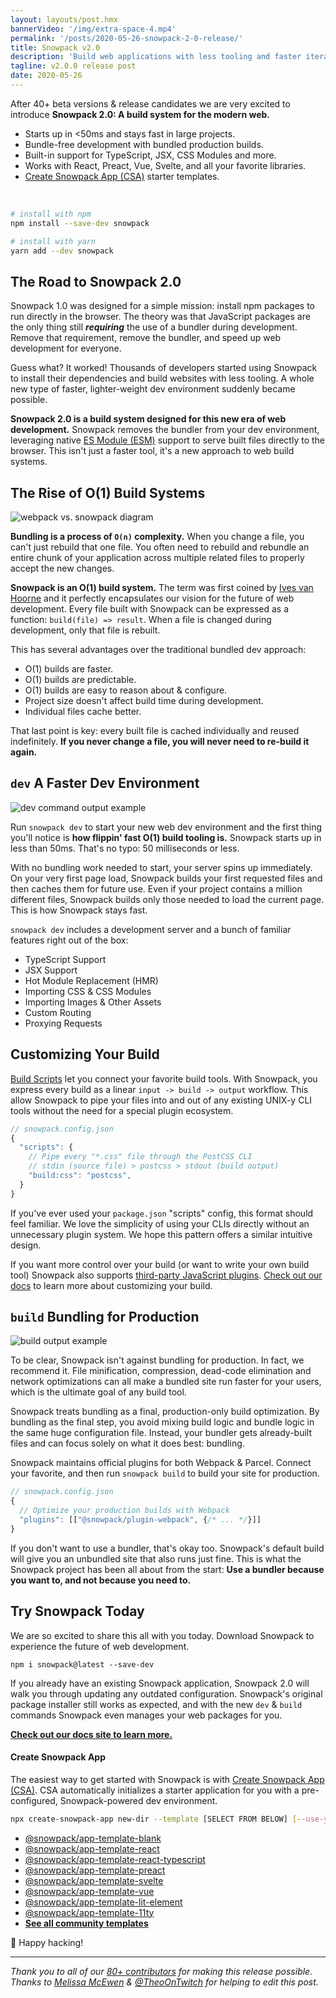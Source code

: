 ```yaml
---
layout: layouts/post.hmx
bannerVideo: '/img/extra-space-4.mp4'
permalink: '/posts/2020-05-26-snowpack-2-0-release/'
title: Snowpack v2.0
description: 'Build web applications with less tooling and faster iteration.'
tagline: v2.0.0 release post
date: 2020-05-26
---
```


After 40+ beta versions & release candidates we are very excited to introduce **Snowpack 2.0: A build system for the modern web.**

- Starts up in <50ms and stays fast in large projects.
- Bundle-free development with bundled production builds.
- Built-in support for TypeScript, JSX, CSS Modules and more.
- Works with React, Preact, Vue, Svelte, and all your favorite libraries.
- [Create Snowpack App (CSA)](https://github.com/snowpackjs/snowpack/tree/main/create-snowpack-app/cli) starter templates.

<br/>

```bash
# install with npm
npm install --save-dev snowpack

# install with yarn
yarn add --dev snowpack
```

## The Road to Snowpack 2.0

Snowpack 1.0 was designed for a simple mission: install npm packages to run directly in the browser. The theory was that JavaScript packages are the only thing still **_requiring_** the use of a bundler during development. Remove that requirement, remove the bundler, and speed up web development for everyone.

Guess what? It worked! Thousands of developers started using Snowpack to install their dependencies and build websites with less tooling. A whole new type of faster, lighter-weight dev environment suddenly became possible.

**Snowpack 2.0 is a build system designed for this new era of web development.** Snowpack removes the bundler from your dev environment, leveraging native [ES Module (ESM)](https://developer.mozilla.org/en-US/docs/Web/JavaScript/Reference/Statements/import) support to serve built files directly to the browser. This isn't just a faster tool, it's a new approach to web build systems.

## The Rise of O(1) Build Systems

![webpack vs. snowpack diagram](/img/snowpack-unbundled-example-3.png)

**Bundling is a process of `O(n)` complexity.** When you change a file, you can't just rebuild that one file. You often need to rebuild and rebundle an entire chunk of your application across multiple related files to properly accept the new changes.

**Snowpack is an O(1) build system.** The term was first coined by [Ives van Hoorne](https://www.youtube.com/watch?v=Yu9zcJJ4Uz0) and it perfectly encapsulates our vision for the future of web development. Every file built with Snowpack can be expressed as a function: `build(file) => result`. When a file is changed during development, only that file is rebuilt.

This has several advantages over the traditional bundled dev approach:

- O(1) builds are faster.
- O(1) builds are predictable.
- O(1) builds are easy to reason about & configure.
- Project size doesn't affect build time during development.
- Individual files cache better.

That last point is key: every built file is cached individually and reused indefinitely. **If you never change a file, you will never need to re-build it again.**

## `dev` A Faster Dev Environment

![dev command output example](/img/snowpack-dev-startup-2.png)

Run `snowpack dev` to start your new web dev environment and the first thing you'll notice is **how flippin' fast O(1) build tooling is.** Snowpack starts up in less than 50ms. That's no typo: 50 milliseconds or less.

With no bundling work needed to start, your server spins up immediately. On your very first page load, Snowpack builds your first requested files and then caches them for future use. Even if your project contains a million different files, Snowpack builds only those needed to load the current page. This is how Snowpack stays fast.

`snowpack dev` includes a development server and a bunch of familiar features right out of the box:

- TypeScript Support
- JSX Support
- Hot Module Replacement (HMR)
- Importing CSS & CSS Modules
- Importing Images & Other Assets
- Custom Routing
- Proxying Requests

## Customizing Your Build

[Build Scripts](/concepts/build-pipeline) let you connect your favorite build tools. With Snowpack, you express every build as a linear `input -> build -> output` workflow. This allow Snowpack to pipe your files into and out of any existing UNIX-y CLI tools without the need for a special plugin ecosystem.

```js
// snowpack.config.json
{
  "scripts": {
    // Pipe every "*.css" file through the PostCSS CLI
    // stdin (source file) > postcss > stdout (build output)
    "build:css": "postcss",
  }
}
```

If you've ever used your `package.json` "scripts" config, this format should feel familiar. We love the simplicity of using your CLIs directly without an unnecessary plugin system. We hope this pattern offers a similar intuitive design.

If you want more control over your build (or want to write your own build tool) Snowpack also supports [third-party JavaScript plugins](/plugins). [Check out our docs](/concepts/build-pipeline) to learn more about customizing your build.

## `build` Bundling for Production

![build output example](/img/snowpack-build-example.png)

To be clear, Snowpack isn't against bundling for production. In fact, we recommend it. File minification, compression, dead-code elimination and network optimizations can all make a bundled site run faster for your users, which is the ultimate goal of any build tool.

Snowpack treats bundling as a final, production-only build optimization. By bundling as the final step, you avoid mixing build logic and bundle logic in the same huge configuration file. Instead, your bundler gets already-built files and can focus solely on what it does best: bundling.

Snowpack maintains official plugins for both Webpack & Parcel. Connect your favorite, and then run `snowpack build` to build your site for production.

```js
// snowpack.config.json
{
  // Optimize your production builds with Webpack
  "plugins": [["@snowpack/plugin-webpack", {/* ... */}]]
}
```

If you don't want to use a bundler, that's okay too. Snowpack's default build will give you an unbundled site that also runs just fine. This is what the Snowpack project has been all about from the start: **Use a bundler because you want to, and not because you need to.**

## Try Snowpack Today

We are so excited to share this all with you today. Download Snowpack to experience the future of web development.

```
npm i snowpack@latest --save-dev
```

If you already have an existing Snowpack application, Snowpack 2.0 will walk you through updating any outdated configuration. Snowpack's original package installer still works as expected, and with the new `dev` & `build` commands Snowpack even manages your web packages for you.

**[Check out our docs site to learn more.](https://www.snowpack.dev/)**

#### Create Snowpack App

The easiest way to get started with Snowpack is with [Create Snowpack App (CSA)](https://github.com/snowpackjs/snowpack). CSA automatically initializes a starter application for you with a pre-configured, Snowpack-powered dev environment.

```bash
npx create-snowpack-app new-dir --template [SELECT FROM BELOW] [--use-yarn]
```

- [@snowpack/app-template-blank](https://github.com/snowpackjs/snowpack/tree/main/create-snowpack-app/app-template-blank)
- [@snowpack/app-template-react](https://github.com/snowpackjs/snowpack/tree/main/create-snowpack-app/app-template-react)
- [@snowpack/app-template-react-typescript](https://github.com/snowpackjs/snowpack/tree/main/create-snowpack-app/app-template-react-typescript)
- [@snowpack/app-template-preact](https://github.com/snowpackjs/snowpack/tree/main/create-snowpack-app/app-template-preact)
- [@snowpack/app-template-svelte](https://github.com/snowpackjs/snowpack/tree/main/create-snowpack-app/app-template-svelte)
- [@snowpack/app-template-vue](https://github.com/snowpackjs/snowpack/tree/main/create-snowpack-app/app-template-vue)
- [@snowpack/app-template-lit-element](https://github.com/snowpackjs/snowpack/tree/main/create-snowpack-app/app-template-lit-element)
- [@snowpack/app-template-11ty](https://github.com/snowpackjs/snowpack/tree/main/create-snowpack-app/app-template-11ty)
- **[See all community templates](https://github.com/snowpackjs/snowpack/tree/main/create-snowpack-app)**

🐹 Happy hacking!

---

_Thank you to all of our [80+ contributors](https://github.com/snowpackjs/snowpack/graphs/contributors) for making this release possible._
_Thanks to [Melissa McEwen](https://twitter.com/melissamcewen) & [@TheoOnTwitch](https://twitter.com/TheoOnTwitch) for helping to edit this post._
